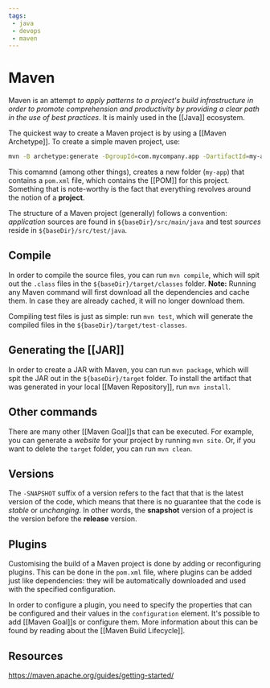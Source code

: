 ```yaml
---
tags:
 - java
 - devops
 - maven
---
```

# Maven
Maven is an attempt _to apply patterns to a project's build infrastructure in order to promote comprehension and productivity by providing a clear path in the use of best practices_. It is mainly used in the [[Java]] ecosystem.

The quickest way to create a Maven project is by using a [[Maven Archetype]]. To create a simple maven project, use:

```sh
mvn -B archetype:generate -DgroupId=com.mycompany.app -DartifactId=my-app -DarchetypeArtifactId=maven-archetype-quickstart -DarchetypeVersion=1.4
```

This comamnd (among other things), creates a new folder (`my-app`) that contains a `pom.xml`
file, which contains the [[POM]] for this project. Something that is note-worthy is the fact that everything revolves around the notion of a **project**.

The structure of a Maven project (generally) follows a convention: *application* sources are found in `${baseDir}/src/main/java` and test *sources* reside in `${baseDir}/src/test/java`.

## Compile
In order to compile the source files, you can run `mvn compile`, which will spit out the `.class` files in the `${baseDir}/target/classes` folder. **Note:** Running any Maven command will first download all the dependencies and cache them. In case they are already cached, it will no longer download them.

Compiling test files is just as simple: run `mvn test`, which will generate the compiled files in the `${baseDir}/target/test-classes`.

## Generating the [[JAR]]
In order to create a JAR with Maven, you can run `mvn package`, which will spit the JAR out in the `${baseDir}/target` folder. To install the artifact that was generated in your local [[Maven Repository]], run `mvn install`.

## Other commands
There are many other [[Maven Goal]]s that can be executed. For example, you can generate a _website_ for your project by running `mvn site`. Or, if you want to delete the `target` folder, you can run `mvn clean`.

## Versions
The `-SNAPSHOT` suffix of a version refers to the fact that that is the latest version of the code, which means that there is no guarantee that the code is _stable_ or _unchanging_. In other words, the **snapshot** version of a project is the version before the **release** version.

## Plugins
Customising the build of a Maven project is done by adding or reconfiguring plugins. This can be done in the `pom.xml` file, where plugins can be added just like dependencies: they will be automatically downloaded and used with the specified configuration.

In order to configure a plugin, you need to specify the properties that can be configured and their values in the `configuration` element. It's possible to add [[Maven Goal]]s or configure them. More information about this can be found by reading about the [[Maven Build Lifecycle]].

## Resources
https://maven.apache.org/guides/getting-started/